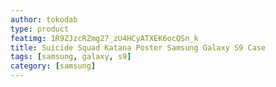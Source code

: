 ```yaml
---
author: tokodab
type: product
featimg: 1R9ZJzcRZmg27_zU4HCyATXEK6ocQSn_k
title: Suicide Squad Katana Poster Samsung Galaxy S9 Case
tags: [samsung, galaxy, s9]
category: [samsung]
---
```

